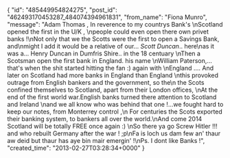  {
   "id": "485449954824275",
   "post_id": "462493170453287_484074394961831",
   "from_name": "Fiona Munro",
   "message": "Adam Thomas , In reverence to my countrys Bank's \nScotland opened the first in the U/K , \npeople could even open there own privet banks !\nNot only that we the  Scotts were the first to open a Savings Bank, and\nmight I add it would be a relative of our... *Scott Duncan*.. here\nas it was a... Henry Duncan in Dumfris Shire..    in the 18 centuary  \nThen a Scotsman open the first bank in England. his name \nWilliam Paterson,... that's when the shit started hitting the fan :) again with \nEngland .... And later on Scotland had more banks in England than England \nthis provoked outrage from English bankers and the government, so the\n the Scots confined themselves to Scotland, apart from their London offices, \nAt the end of the first world war.English banks turned there attention to Scotland and Ireland \nand we all know who was behind that one !...we fought hard to keep our notes, from Monterrey control ,\n For centuries the Scots exported their banking system, to bankers  all over the world.\nAnd come 2014 Scotland will be totally FREE once again :) \nSo there ya go Screw Hitler !!! and who rebuilt Germany after the war ! ;p\nFa is loch us dam few an' thaur aw deid but thaur has aye bin mair emergin' !\nPs. I dont like Banks !",
   "created_time": "2013-02-27T03:28:34+0000"
 }
